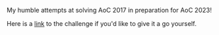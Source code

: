 My humble attempts at solving AoC 2017 in preparation for AoC 2023!

Here is a [link](https://adventofcode.com/2017/) to the challenge if you'd like to give it a go yourself.